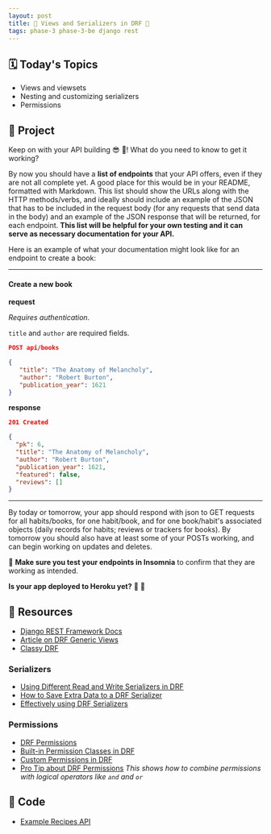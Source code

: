 ```yaml
---
layout: post
title: 🐻 Views and Serializers in DRF 🐻
tags: phase-3 phase-3-be django rest
---
```


## 🗓️ Today's Topics

- Views and viewsets
- Nesting and customizing serializers
- Permissions

## 🎯 Project

Keep on with your API building 😎 💪! What do you need to know to get it working?

By now you should have a **list of endpoints** that your API offers, even if they are not all complete yet. A good place for this would be in your README, formatted with Markdown. This list should show the URLs along with the HTTP methods/verbs, and ideally should include an example of the JSON that has to be included in the request body (for any requests that send data in the body) and an example of the JSON response that will be returned, for each endpoint. **This list will be helpful for your own testing and it can serve as necessary documentation for your API.**

Here is an example of what your documentation might look like for an endpoint to create a book:

___

#### Create a new book

**request**

_Requires authentication._

`title` and `author` are required fields.

```json
POST api/books

{
   "title": "The Anatomy of Melancholy",
   "author": "Robert Burton",
   "publication_year": 1621
}
```

**response**

```json
201 Created

{
  "pk": 6,
  "title": "The Anatomy of Melancholy",
  "author": "Robert Burton",
  "publication_year": 1621,
  "featured": false,
  "reviews": []
}

```

___

By today or tomorrow, your app should respond with json to GET requests for all habits/books, for one habit/book, and for one book/habit's associated objects (daily records for habits; reviews or trackers for books). By tomorrow you should also have at least some of your POSTs working, and can begin working on updates and deletes.

💁 **Make sure you test your endpoints in Insomnia** to confirm that they are working as intended.

**Is your app deployed to Heroku yet?** 👀 🚀

## 🔖 Resources

- [Django REST Framework Docs](https://www.django-rest-framework.org/)
- [Article on DRF Generic Views](https://testdriven.io/blog/drf-views-part-2/)
- [Classy DRF](https://www.cdrf.co/)

### Serializers

- [Using Different Read and Write Serializers in DRF](https://www.revsys.com/tidbits/using-different-read-and-write-serializers-django-rest-framework/)
- [How to Save Extra Data to a DRF Serializer](https://simpleisbetterthancomplex.com/tutorial/2019/04/07/how-to-save-extra-data-to-a-django-rest-framework-serializer.html)
- [Effectively using DRF Serializers](https://testdriven.io/blog/drf-serializers/)

### Permissions

- [DRF Permissions](https://testdriven.io/blog/drf-permissions/)
- [Built-in Permission Classes in DRF](https://testdriven.io/blog/built-in-permission-classes-drf/)
- [Custom Permissions in DRF](https://testdriven.io/blog/custom-permission-classes-drf/)
- [Pro Tip about DRF Permissions](https://www.revsys.com/tidbits/tip-about-drf-permissions/) _This shows how to combine permissions with logical operators like `and` and `or`_

## 👾 Code

- [Example Recipes API](https://github.com/Momentum-Team-12/example-django-recipes)
